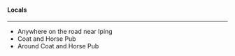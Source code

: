#### Locals
---
-  Anywhere on the road near Iping
-  Coat and Horse Pub
-  Around Coat and Horse Pub
